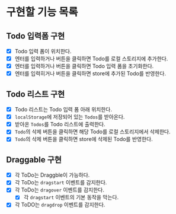 # 구현할 기능 목록

## Todo 입력폼 구현

- [x] Todo 입력 폼이 위치한다.
- [x] 엔터를 입력하거나 버튼을 클릭하면 Todo를 로컬 스토리지에 추가한다.
- [x] 엔터를 입력하거나 버튼을 클릭하면 Todo 입력 폼을 초기화한다.
- [x] 엔터를 입력히거나 버튼을 클릭하면 store에 추가된 Todo를 반영한다.

## Todo 리스트 구현

- [x] Todo 리스트는 Todo 입력 폼 아래 위치한다.
- [x] `localStorage`에 저장되어 있는 `Todos`를 받아온다.
- [x] 받아온 `Todos`를 Todo 리스트에 출력한다.
- [x] `Todo`의 삭제 버튼을 클릭하면 해당 Todo를 로컬 스토리지에서 삭제한다.
- [x] `Todo`의 삭제 버튼을 클릭하면 store에 삭제된 Todo를 반영한다.

## Draggable 구현

- [x] 각 ToDo는 Draggble이 가능하다.
- [x] 각 ToDo는 `dragstart` 이벤트를 감지한다.
- [x] 각 ToDo는 `dragover` 이벤트를 감지한다.
  - [x] 각 `dragstart` 이벤트의 기본 동작을 막는다.
- [x] 각 ToDO는 `dragdrop` 이벤트를 감지한다.
